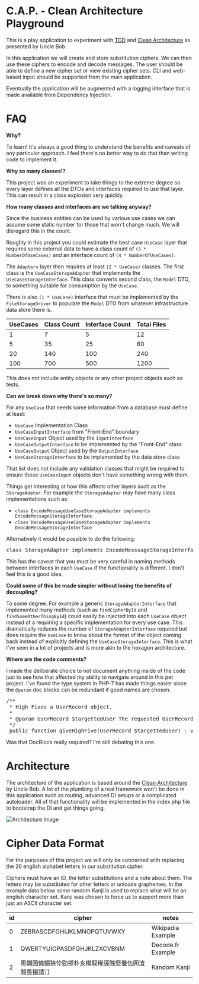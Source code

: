 # C.A.P. - Clean Architecture Playground
This is a play application to experiment with [TDD](https://en.wikipedia.org/wiki/Test-driven_development) and 
 [Clean Architecture](http://blog.cleancoder.com/uncle-bob/2012/08/13/the-clean-architecture.html)
as presented by Uncle Bob.

In this application we will create and store substitution ciphers. We can then use
these ciphers to encode and decode messages. The user should be able to define a 
new cipher set or view existing cipher sets. CLI and web-based input should be 
supported from the main application.

Eventually the application will be augmented with a logging interface that is 
made available from Dependency Injection.

# FAQ

**Why?**

To learn! It's always a good thing to understand the benefits and caveats of any
particular approach. I feel there's no better way to do that than writing code to 
implement it.

**Why so many classes!?**

This project was an experiment to take things to the extreme degree so every layer
defines all the DTOs and interfaces required to use that layer. This can result in
a class explosion very quickly.

**How many classes and interfaces are we talking anyway?**

Since the business entities can be used by various use cases we can assume some static
number for those that won't change much. We will disregard this in the count.

Roughly in this project you could estimate the best case `UseCase` layer that requires
some external data to have a class count of `(5 * NumberOfUseCases)` and an interface 
count of `(4 * NumberOfUseCases)`. 

The `Adapters` layer then requires at least `(2 * UseCase)` classes. The first class
is the `UseCaseStorageAdapter` that implements the `UseCaseStorageInterface`. This class
converts second class, the `Model` DTO, to something suitable for consumption by the `UseCase`. 

There is also `(1 * UseCase)` interface that must be implemented by the `FileStorageDriver` 
to populate the `Model` DTO from whatever infrastructure data store there is.

| UseCases |  Class Count | Interface Count | Total Files |
|----------|--------------|-----------------|-------------|
| 1 | 7 | 5 | 12 |
| 5 | 35 | 25 | 60 |
| 20 | 140 | 100 | 240 |
| 100 | 700 | 500 | 1200 |

This does not include entity objects or any other project objects such as tests.

**Can we break down why there's so many?**

For any `UseCase` that needs some information from a database must define at least:
 * `UseCase` Implementation Class
 * `UseCaseInputInterface` from "Front-End" boundary
 * `UseCaseInput` Object used by the `InputInterface`
 * `UseCaseOutputInterface` to be implemented by the "Front-End" class
 * `UseCaseOutput` Object used by the `OutputInterface`
 * `UseCaseStorageInterface` to be implemented by the data store class

That list does not include any validation classes that might be required to ensure those
`UseCaseInput` objects don't have something wrong with them.

Things get interesting at how this affects other layers such as the `StorageAdater`.
For example the `StorageAdapter` may have many class implementations such as:
 * `class EncodeMessageUseCaseStorageAdapter implements EncodeMessageStorageInterface`
 * `class DecodeMessageUseCaseStorageAdapter implements DeocdeMessageStorageInterface`

Alternatively it would be possible to do the following:

<pre>
class StorageAdapter implements EncodeMesssageStorageInterface, DecodeMessageStorageInterface
</pre>

This has the caveat that you must be very careful in naming methods between interfaces 
in each `UseCase` if the functionality is different. I don't feel this is a good idea.


**Could some of this be made simpler without losing the benefits of decoupling?**

To some degree. For example a generic `StorageAdapterInterface` that implemented many 
methods (such as `findCipherById` and `findSomeOtherThingById`) could easily be injected 
into each `UseCase` object instead of a requiring a specific implementation for every 
use case. This dramatically reduces the number of `StorageAdapterInterface` required but
does require the `UseCase` to know about the format of the object coming back instead of
explicitly defining the `UseCaseStorageInterface`. This is what I've seen in a lot of 
projects and is more akin to the hexagon architecture. 


**Where are the code comments?**

I made the deliberate choice to not document anything inside of the code just to
see how that affected my ability to navigate around in this pet project. I've found
the type system in PHP-7 has made things easier since the `@param` doc blocks can be 
redundant if good names are chosen.

<pre>
/**
 * High Fives a UserRecord object.
 *
 * @param UserRecord $targettedUser The requested UserRecord object to be acted upon
 */
 public function giveHighFive(UserRecord $targettedUser) : void;
</pre>

Was that DocBlock really required? I'm still debating this one.


# Architecture
The architecture of the application is based around the 
[Clean Architecture](http://blog.cleancoder.com/uncle-bob/2012/08/13/the-clean-architecture.html)
by Uncle Bob. A lot of the plumbing of a real framework won't be done in this 
application such as routing, advanced DI setups or a complicated autoloader. All 
of that functionality will be implemented in the index.php file to bootstrap the DI
and get things going.

![Architecture Image][arch-image]

[arch-image]: https://user-images.githubusercontent.com/26612459/47468122-9ac70c80-d7c7-11e8-936e-504d70fe33ae.png "Architecture Image"

# Cipher Data Format

For the purposes of this project we will only be concerned with replacing
the 26 english alphabet letters in our substitution cipher.

Ciphers must have an ID, the letter substitutions and a note about them. The 
letters may be substituted for other letters or unicode graphemes. In the 
example data below some random Kanji is used to replace what will be an 
english character set. Kanji was chosen to force us to support more than 
just an ASCII character set.

| id | cipher | notes |
|----|--------|-------|
| 0 | ZEBRASCDFGHIJKLMNOPQTUVWXY | Wikipedia Example |
| 1 | QWERTYUIOPASDFGHJKLZXCVBNM | Decode.fr Example |
| 2 | 恩嫻圀僥鰯狹忰勁摎朴亥模馭稀誣賎堅懺伍网渣閤畏撮請汀 | Random Kanji |
